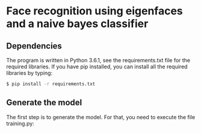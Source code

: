 # Face recognition using eigenfaces and a naive bayes classifier

## Dependencies
The program is written in Python 3.6.1, see the requirements.txt file
for the required libraries. If you have pip installed, you can install
all the required libraries by typing:
```bash
$ pip install -r requirements.txt
```

## Generate the model
The first step is to generate the model. For that, you need
to execute the file training.py: